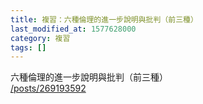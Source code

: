 ```yaml
---
title: 複習：六種倫理的進一步說明與批判（前三種）
last_modified_at: 1577628000
category: 複習
tags: []
---
```


<p>六種倫理的進一步說明與批判（前三種）<br/>
<a href="/posts/269193592" target="_blank">/posts/269193592</a></p>
<p> </p>
